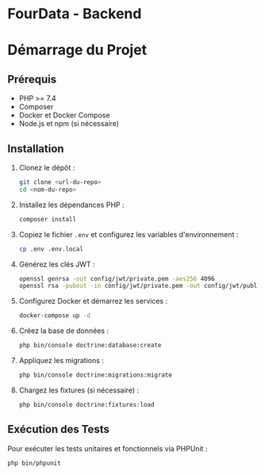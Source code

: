 # FourData - Backend
# Démarrage du Projet

## Prérequis

- PHP >= 7.4
- Composer
- Docker et Docker Compose
- Node.js et npm (si nécessaire)

## Installation

1. Clonez le dépôt :

    ```sh
    git clone <url-du-repo>
    cd <nom-du-repo>
    ```

2. Installez les dépendances PHP :

    ```sh
    composer install
    ```

3. Copiez le fichier `.env` et configurez les variables d'environnement :

    ```sh
    cp .env .env.local
    ```

4. Générez les clés JWT :

    ```sh
    openssl genrsa -out config/jwt/private.pem -aes256 4096
    openssl rsa -pubout -in config/jwt/private.pem -out config/jwt/public.pem
    ```

5. Configurez Docker et démarrez les services :

    ```sh
    docker-compose up -d
    ```

6. Créez la base de données :

    ```sh
    php bin/console doctrine:database:create
    ```

7. Appliquez les migrations :

    ```sh
    php bin/console doctrine:migrations:migrate
    ```

8. Chargez les fixtures (si nécessaire) :

    ```sh
    php bin/console doctrine:fixtures:load
    ```

## Exécution des Tests

Pour exécuter les tests unitaires et fonctionnels via PHPUnit :

```sh
php bin/phpunit
